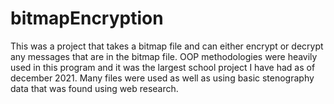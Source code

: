 # bitmapEncryption
This was a project that takes a bitmap file and can either encrypt or decrypt any messages that are in the bitmap file. OOP methodologies were heavily used in this program and it was the largest school project I have had as of december 2021. Many files were used as well as using basic stenography data that was found using web research.
